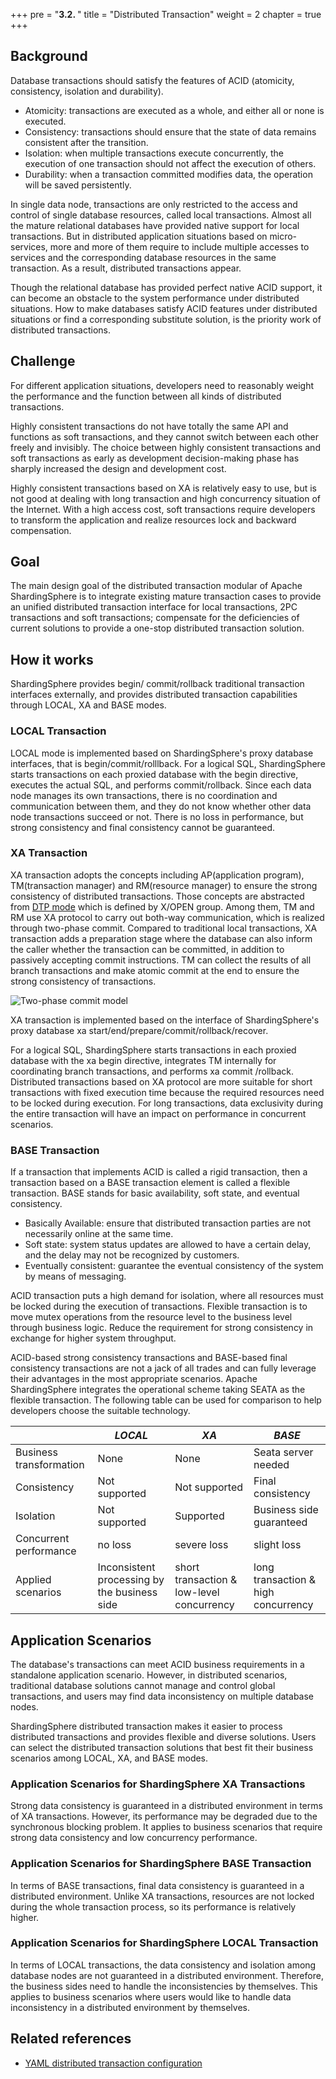 +++
pre = "<b>3.2. </b>"
title = "Distributed Transaction"
weight = 2
chapter = true
+++

## Background

Database transactions should satisfy the features of ACID (atomicity, consistency, isolation and durability).

- Atomicity: transactions are executed as a whole, and either all or none is executed.
- Consistency: transactions should ensure that the state of data remains consistent after the transition.
- Isolation: when multiple transactions execute concurrently, the execution of one transaction should not affect the execution of others.
- Durability: when a transaction committed modifies data, the operation will be saved persistently.

In single data node, transactions are only restricted to the access and control of single database resources, called local transactions. Almost all the mature relational databases have provided native support for local transactions. But in distributed application situations based on micro-services, more and more of them require to include multiple accesses to services and the corresponding database resources in the same transaction. As a result, distributed transactions appear.

Though the relational database has provided perfect native ACID support, it can become an obstacle to the system performance under distributed situations. How to make databases satisfy ACID features under distributed situations or find a corresponding substitute solution, is the priority work of distributed transactions.

## Challenge

For different application situations, developers need to reasonably weight the performance and the function between all kinds of distributed transactions.

Highly consistent transactions do not have totally the same API and functions as soft transactions, and they cannot switch between each other freely and invisibly. The choice between highly consistent transactions and soft transactions as early as development decision-making phase has sharply increased the design and development cost.

Highly consistent transactions based on XA is relatively easy to use, but is not good at dealing with long transaction and high concurrency situation of the Internet. With a high access cost, soft transactions require developers to transform the application and realize resources lock and backward compensation.

## Goal

The main design goal of the distributed transaction modular of Apache ShardingSphere is to integrate existing mature transaction cases to provide an unified distributed transaction interface for local transactions, 2PC transactions and soft transactions; compensate for the deficiencies of current solutions to provide a one-stop distributed transaction solution.

## How it works

ShardingSphere provides begin/ commit/rollback traditional transaction interfaces externally, and provides distributed transaction capabilities through LOCAL, XA and BASE modes.

### LOCAL Transaction

LOCAL mode is implemented based on ShardingSphere's proxy database interfaces, that is begin/commit/rolllback.
For a logical SQL, ShardingSphere starts transactions on each proxied database with the begin directive, executes the actual SQL, and performs commit/rollback.
Since each data node manages its own transactions, there is no coordination and communication between them, and they do not know whether other data node transactions succeed or not.
There is no loss in performance, but strong consistency and final consistency cannot be guaranteed.

### XA Transaction

XA transaction adopts the concepts including AP(application program), TM(transaction manager) and RM(resource manager) to ensure the strong consistency of distributed transactions. Those concepts are abstracted from [DTP mode](http://pubs.opengroup.org/onlinepubs/009680699/toc.pdf) which is defined by X/OPEN group.
Among them, TM and RM use XA protocol to carry out both-way communication, which is realized through two-phase commit.
Compared to traditional local transactions, XA transaction adds a preparation stage where the database can also inform the caller whether the transaction can be committed, in addition to passively accepting commit instructions.
TM can collect the results of all branch transactions and make atomic commit at the end to ensure the strong consistency of transactions.

![Two-phase commit model](https://shardingsphere.apache.org/document/current/img/transaction/overview.png)

XA transaction is implemented based on the interface of ShardingSphere's proxy database xa start/end/prepare/commit/rollback/recover.

For a logical SQL, ShardingSphere starts transactions in each proxied database with the xa begin directive, integrates TM internally for coordinating branch transactions, and performs xa commit /rollback.
Distributed transactions based on XA protocol are more suitable for short transactions with fixed execution time because the required resources need to be locked during execution.
For long transactions, data exclusivity during the entire transaction will have an impact on performance in concurrent scenarios.

### BASE Transaction

If a transaction that implements ACID is called a rigid transaction, then a transaction based on a BASE transaction element is called a flexible transaction.
BASE stands for basic availability, soft state, and eventual consistency.

- Basically Available: ensure that distributed transaction parties are not necessarily online at the same time.
- Soft state: system status updates are allowed to have a certain delay, and the delay may not be recognized by customers.
- Eventually consistent: guarantee the eventual consistency of the system by means of messaging.

ACID transaction puts a high demand for isolation, where all resources must be locked during the execution of transactions.
Flexible transaction is to move mutex operations from the resource level to the business level through business logic.
Reduce the requirement for strong consistency in exchange for higher system throughput.

ACID-based strong consistency transactions and BASE-based final consistency transactions are not a jack of all trades and can fully leverage their advantages in the most appropriate scenarios.
Apache ShardingSphere integrates the operational scheme taking SEATA as the flexible transaction.
The following table can be used for comparison to help developers choose the suitable technology.

|          | *LOCAL*       | *XA*              | *BASE*     |
| -------- | ------------- | ---------------- | ------------ |
| Business transformation  | None            | None               | Seata server needed|
| Consistency    | Not supported         | Not supported             | Final consistency       |
| Isolation    | Not supported        | Supported           | Business side guaranteed  |
| Concurrent performance | no loss        | severe loss          | slight loss       |
| Applied scenarios  | Inconsistent processing by the business side | short transaction & low-level concurrency | long transaction & high concurrency |

## Application Scenarios

The database's transactions can meet ACID business requirements in a standalone application scenario. However, in distributed scenarios, traditional database solutions cannot manage and control global transactions, and users may find data inconsistency on multiple database nodes.

ShardingSphere distributed transaction makes it easier to process distributed transactions and provides flexible and diverse solutions. Users can select the distributed transaction solutions that best fit their business scenarios among LOCAL, XA, and BASE modes.

### Application Scenarios for ShardingSphere XA Transactions

Strong data consistency is guaranteed in a distributed environment in terms of XA transactions. However, its performance may be degraded due to the synchronous blocking problem. It applies to business scenarios that require strong data consistency and low concurrency performance.

### Application Scenarios for ShardingSphere BASE Transaction

In terms of BASE transactions, final data consistency is guaranteed in a distributed environment. Unlike XA transactions, resources are not locked during the whole transaction process, so its performance is relatively higher.

### Application Scenarios for ShardingSphere LOCAL Transaction

In terms of LOCAL transactions, the data consistency and isolation among database nodes are not guaranteed in a distributed environment. Therefore, the business sides need to handle the inconsistencies by themselves. This applies to business scenarios where users would like to handle data inconsistency in a distributed environment by themselves.

## Related references
- [YAML distributed transaction configuration](/en/user-manual/shardingsphere-jdbc/yaml-config/rules/transaction/)
